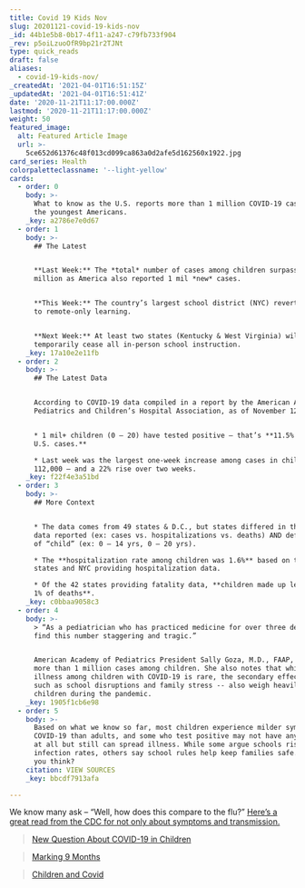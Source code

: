 ```yaml
---
title: Covid 19 Kids Nov
slug: 20201121-covid-19-kids-nov
_id: 44b1e5b8-0b17-4f11-a247-c79fb733f904
_rev: p5oiLzuoOfR9bp21r2TJNt
type: quick_reads
draft: false
aliases:
  - covid-19-kids-nov/
_createdAt: '2021-04-01T16:51:15Z'
_updatedAt: '2021-04-01T16:51:41Z'
date: '2020-11-21T11:17:00.000Z'
lastmod: '2020-11-21T11:17:00.000Z'
weight: 50
featured_image:
  alt: Featured Article Image
  url: >-
    5ce652d61376c48f013cd099ca863a0d2afe5d162560x1922.jpg
card_series: Health
colorpaletteclassname: '--light-yellow'
cards:
  - order: 0
    body: >-
      What to know as the U.S. reports more than 1 million COVID-19 cases among
      the youngest Americans.
    _key: a2786e7e0d67
  - order: 1
    body: >-
      ## The Latest


      **Last Week:** The *total* number of cases among children surpassed 1
      million as America also reported 1 mil *new* cases.


      **This Week:** The country’s largest school district (NYC) reverted back
      to remote-only learning.


      **Next Week:** At least two states (Kentucky & West Virginia) will
      temporarily cease all in-person school instruction.
    _key: 17a10e2e11fb
  - order: 2
    body: >-
      ## The Latest Data


      According to COVID-19 data compiled in a report by the American Academy of
      Pediatrics and Children’s Hospital Association, as of November 12:


      * 1 mil+ children (0 – 20) have tested positive — that’s **11.5% of all
      U.S. cases.**

      * Last week was the largest one-week increase among cases in children:
      112,000 — and a 22% rise over two weeks.
    _key: f22f4e3a51bd
  - order: 3
    body: >-
      ## More Context


      * The data comes from 49 states & D.C., but states differed in the type of
      data reported (ex: cases vs. hospitalizations vs. deaths) AND definition
      of “child” (ex: 0 – 14 yrs, 0 – 20 yrs).

      * The **hospitalization rate among children was 1.6%** based on the 23
      states and NYC providing hospitalization data.

      * Of the 42 states providing fatality data, **children made up less than
      1% of deaths**.
    _key: c0bbaa9058c3
  - order: 4
    body: >-
      > “As a pediatrician who has practiced medicine for over three decades, I
      find this number staggering and tragic.”


      American Academy of Pediatrics President Sally Goza, M.D., FAAP, on the
      more than 1 million cases among children. She also notes that while severe
      illness among children with COVID-19 is rare, the secondary effects --
      such as school disruptions and family stress -- also weigh heavily on
      children during the pandemic.
    _key: 1905f1cb6e98
  - order: 5
    body: >-
      Based on what we know so far, most children experience milder symptoms of
      COVID-19 than adults, and some who test positive may not have any symptoms
      at all but still can spread illness. While some argue schools risk higher
      infection rates, others say school rules help keep families safe. What do
      you think?
    citation: VIEW SOURCES
    _key: bbcdf7913afa

---
```

We know many ask – “Well, how does this compare to the flu?” [Here’s a great read from the CDC for not only about symptoms and transmission.](https://www.cdc.gov/flu/symptoms/flu-vs-covid19.htm)

> [New Question About COVID-19 in Children](https://smarthernews.com/new-question-about-covid-19-in-children/)





> [Marking 9 Months](https://smarthernews.com/marking-9-months/)





> [Children and Covid](https://smarthernews.com/children-and-covid/)
